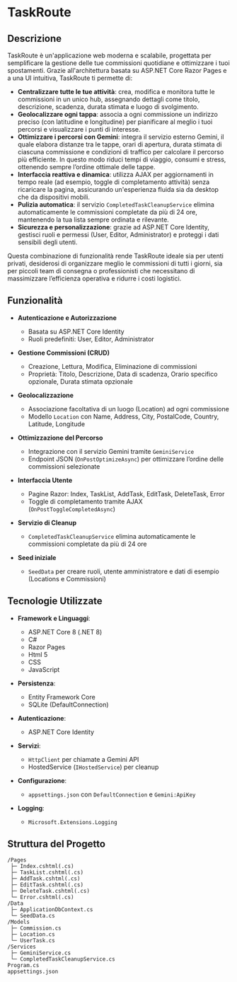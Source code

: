 # TaskRoute

## Descrizione

TaskRoute è un'applicazione web moderna e scalabile, progettata per semplificare la gestione delle tue commissioni quotidiane e ottimizzare i tuoi spostamenti. Grazie all'architettura basata su ASP.NET Core Razor Pages e a una UI intuitiva, TaskRoute ti permette di:

* **Centralizzare tutte le tue attività**: crea, modifica e monitora tutte le commissioni in un unico hub, assegnando dettagli come titolo, descrizione, scadenza, durata stimata e luogo di svolgimento.
* **Geolocalizzare ogni tappa**: associa a ogni commissione un indirizzo preciso (con latitudine e longitudine) per pianificare al meglio i tuoi percorsi e visualizzare i punti di interesse.
* **Ottimizzare i percorsi con Gemini**: integra il servizio esterno Gemini, il quale elabora distanze tra le tappe, orari di apertura, durata stimata di ciascuna commissione e condizioni di traffico per calcolare il percorso più efficiente. In questo modo riduci tempi di viaggio, consumi e stress, ottenendo sempre l’ordine ottimale delle tappe.
* **Interfaccia reattiva e dinamica**: utilizza AJAX per aggiornamenti in tempo reale (ad esempio, toggle di completamento attività) senza ricaricare la pagina, assicurando un'esperienza fluida sia da desktop che da dispositivi mobili.
* **Pulizia automatica**: il servizio `CompletedTaskCleanupService` elimina automaticamente le commissioni completate da più di 24 ore, mantenendo la tua lista sempre ordinata e rilevante.
* **Sicurezza e personalizzazione**: grazie ad ASP.NET Core Identity, gestisci ruoli e permessi (User, Editor, Administrator) e proteggi i dati sensibili degli utenti.

Questa combinazione di funzionalità rende TaskRoute ideale sia per utenti privati, desiderosi di organizzare meglio le commissioni di tutti i giorni, sia per piccoli team di consegna o professionisti che necessitano di massimizzare l’efficienza operativa e ridurre i costi logistici.

## Funzionalità

* **Autenticazione e Autorizzazione**

  * Basata su ASP.NET Core Identity
  * Ruoli predefiniti: User, Editor, Administrator
* **Gestione Commissioni (CRUD)**

  * Creazione, Lettura, Modifica, Eliminazione di commissioni
  * Proprietà: Titolo, Descrizione, Data di scadenza, Orario specifico opzionale, Durata stimata opzionale
* **Geolocalizzazione**

  * Associazione facoltativa di un luogo (Location) ad ogni commissione
  * Modello `Location` con Name, Address, City, PostalCode, Country, Latitude, Longitude
* **Ottimizzazione del Percorso**

  * Integrazione con il servizio Gemini tramite `GeminiService`
  * Endpoint JSON (`OnPostOptimizeAsync`) per ottimizzare l’ordine delle commissioni selezionate
* **Interfaccia Utente**

  * Pagine Razor: Index, TaskList, AddTask, EditTask, DeleteTask, Error
  * Toggle di completamento tramite AJAX (`OnPostToggleCompletedAsync`)
* **Servizio di Cleanup**

  * `CompletedTaskCleanupService` elimina automaticamente le commissioni completate da più di 24 ore
* **Seed iniziale**

  * `SeedData` per creare ruoli, utente amministratore e dati di esempio (Locations e Commissioni)

## Tecnologie Utilizzate

* **Framework e Linguaggi**:

  * ASP.NET Core 8 (.NET 8)
  * C#
  * Razor Pages
  * Html 5
  * CSS
  * JavaScript
* **Persistenza**:

  * Entity Framework Core
  * SQLite (DefaultConnection)
* **Autenticazione**:

  * ASP.NET Core Identity
* **Servizi**:

  * `HttpClient` per chiamate a Gemini API
  * HostedService (`IHostedService`) per cleanup
* **Configurazione**:

  * `appsettings.json` con `DefaultConnection` e `Gemini:ApiKey`
* **Logging**:

  * `Microsoft.Extensions.Logging`

## Struttura del Progetto

```
/Pages
 ├─ Index.cshtml(.cs)
 ├─ TaskList.cshtml(.cs)
 ├─ AddTask.cshtml(.cs)
 ├─ EditTask.cshtml(.cs)
 ├─ DeleteTask.cshtml(.cs)
 └─ Error.cshtml(.cs)
/Data
 ├─ ApplicationDbContext.cs
 └─ SeedData.cs
/Models
 ├─ Commission.cs
 ├─ Location.cs
 └─ UserTask.cs
/Services
 ├─ GeminiService.cs
 └─ CompletedTaskCleanupService.cs
Program.cs
appsettings.json
```


